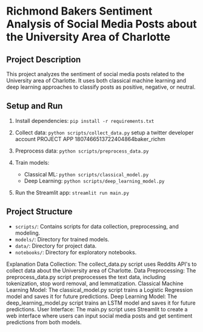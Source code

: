 # Richmond Bakers Sentiment Analysis of Social Media Posts about the University Area of Charlotte

## Project Description
This project analyzes the sentiment of social media posts related to the University area of Charlotte. It uses both classical machine learning and deep learning approaches to classify posts as positive, negative, or neutral.

## Setup and Run
1. Install dependencies: `pip install -r requirements.txt`
2. Collect data: `python scripts/collect_data.py`
   setup a twitter developer account
      PROJECT APP
      1807466513722404864baker_richm
      
3. Preprocess data: `python scripts/preprocess_data.py`
4. Train models:
   - Classical ML: `python scripts/classical_model.py`
   - Deep Learning: `python scripts/deep_learning_model.py`
5. Run the Streamlit app: `streamlit run main.py`

## Project Structure
- `scripts/`: Contains scripts for data collection, preprocessing, and modeling.
- `models/`: Directory for trained models.
- `data/`: Directory for project data.
- `notebooks/`: Directory for exploratory notebooks.

Explanation
Data Collection: The collect_data.py script uses Reddits API's to collect data about the University area of Charlotte.
Data Preprocessing: The preprocess_data.py script preprocesses the text data, including tokenization, stop word removal, and lemmatization.
Classical Machine Learning Model: The classical_model.py script trains a Logistic Regression model and saves it for future predictions.
Deep Learning Model: The deep_learning_model.py script trains an LSTM model and saves it for future predictions.
User Interface: The main.py script uses Streamlit to create a web interface where users can input social media posts and get sentiment predictions from both models.